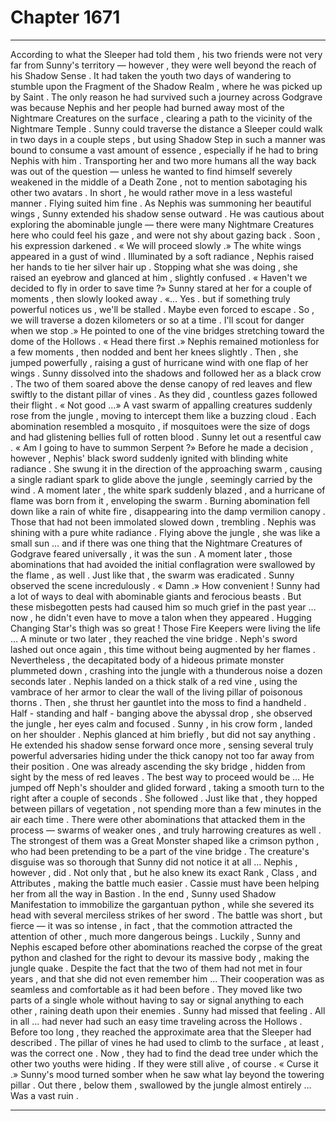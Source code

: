 
# Chapter 1671


---

According to what the Sleeper had told them , his two friends were not very far from Sunny's territory — however , they were well beyond the reach of his Shadow Sense .
It had taken the youth two days of wandering to stumble upon the Fragment of the Shadow Realm , where he was picked up by Saint . The only reason he had survived such a journey across Godgrave was because Nephis and her people had burned away most of the Nightmare Creatures on the surface , clearing a path to the vicinity of the Nightmare Temple .
Sunny could traverse the distance a Sleeper could walk in two days in a couple steps , but using Shadow Step in such a manner was bound to consume a vast amount of essence , especially if he had to bring Nephis with him .
Transporting her and two more humans all the way back was out of the question — unless he wanted to find himself severely weakened in the middle of a Death Zone , not to mention sabotaging his other two avatars .
In short , he would rather move in a less wasteful manner .
Flying suited him fine .
As Nephis was summoning her beautiful wings , Sunny extended his shadow sense outward . He was cautious about exploring the abominable jungle — there were many Nightmare Creatures here who could feel his gaze , and were not shy about gazing back .
Soon , his expression darkened .
« We will proceed slowly .»
The white wings appeared in a gust of wind .
Illuminated by a soft radiance , Nephis raised her hands to tie her silver hair up . Stopping what she was doing , she raised an eyebrow and glanced at him , slightly confused .
« Haven't we decided to fly in order to save time ?»
Sunny stared at her for a couple of moments , then slowly looked away .
«… Yes . but if something truly powerful notices us , we'll be stalled . Maybe even forced to escape . So , we will traverse a dozen kilometers or so at a time . I'll scout for danger when we stop .»
He pointed to one of the vine bridges stretching toward the dome of the Hollows .
« Head there first .»
Nephis remained motionless for a few moments , then nodded and bent her knees slightly . Then , she jumped powerfully , raising a gust of hurricane wind with one flap of her wings . Sunny dissolved into the shadows and followed her as a black crow .
The two of them soared above the dense canopy of red leaves and flew swiftly to the distant pillar of vines .
As they did , countless gazes followed their flight .
« Not good …»
A vast swarm of appalling creatures suddenly rose from the jungle , moving to intercept them like a buzzing cloud . Each abomination resembled a mosquito , if mosquitoes were the size of dogs and had glistening bellies full of rotten blood .
Sunny let out a resentful caw .
« Am I going to have to summon Serpent ?»
Before he made a decision , however , Nephis' black sword suddenly ignited with blinding white radiance .
She swung it in the direction of the approaching swarm , causing a single radiant spark to glide above the jungle , seemingly carried by the wind .
A moment later , the white spark suddenly blazed , and a hurricane of flame was born from it , enveloping the swarm . Burning abomination fell down like a rain of white fire , disappearing into the damp vermilion canopy .
Those that had not been immolated slowed down , trembling .
Nephis was shining with a pure white radiance .
Flying above the jungle , she was like a small sun … and if there was one thing that the Nightmare Creatures of Godgrave feared universally , it was the sun .
A moment later , those abominations that had avoided the initial conflagration were swallowed by the flame , as well . Just like that , the swarm was eradicated .
Sunny observed the scene incredulously .
« Damn .»
How convenient !
Sunny had a lot of ways to deal with abominable giants and ferocious beasts . But these misbegotten pests had caused him so much grief in the past year … now , he didn't even have to move a talon when they appeared . Hugging Changing Star's thigh was so great !
Those Fire Keepers were living the life …
A minute or two later , they reached the vine bridge .
Neph's sword lashed out once again , this time without being augmented by her flames .
Nevertheless , the decapitated body of a hideous primate monster plummeted down , crashing into the jungle with a thunderous noise a dozen seconds later .
Nephis landed on a thick stalk of a red vine , using the vambrace of her armor to clear the wall of the living pillar of poisonous thorns . Then , she thrust her gauntlet into the moss to find a handheld . Half - standing and half - banging above the abyssal drop , she observed the jungle , her eyes calm and focused .
Sunny , in his crow form , landed on her shoulder .
Nephis glanced at him briefly , but did not say anything .
He extended his shadow sense forward once more , sensing several truly powerful adversaries hiding under the thick canopy not too far away from their position .
One was already ascending the sky bridge , hidden from sight by the mess of red leaves . The best way to proceed would be …
He jumped off Neph's shoulder and glided forward , taking a smooth turn to the right after a couple of seconds . She followed .
Just like that , they hopped between pillars of vegetation , not spending more than a few minutes in the air each time . There were other abominations that attacked them in the process — swarms of weaker ones , and truly harrowing creatures as well .
The strongest of them was a Great Monster shaped like a crimson python , who had been pretending to be a part of the vine bridge . The creature's disguise was so thorough that Sunny did not notice it at all … Nephis , however , did . Not only that , but he also knew its exact Rank , Class , and Attributes , making the battle much easier .
Cassie must have been helping her from all the way in Bastion .
In the end , Sunny used Shadow Manifestation to immobilize the gargantuan python , while she severed its head with several merciless strikes of her sword .
The battle was short , but fierce — it was so intense , in fact , that the commotion attracted the attention of other , much more dangerous beings .
Luckily , Sunny and Nephis escaped before other abominations reached the corpse of the great python and clashed for the right to devour its massive body , making the jungle quake .
Despite the fact that the two of them had not met in four years , and that she did not even remember him …
Their cooperation was as seamless and comfortable as it had been before . They moved like two parts of a single whole without having to say or signal anything to each other , raining death upon their enemies .
Sunny had missed that feeling .
All in all … had never had such an easy time traveling across the Hollows .
Before too long , they reached the approximate area that the Sleeper had described . The pillar of vines he had used to climb to the surface , at least , was the correct one . Now , they had to find the dead tree under which the other two youths were hiding .
If they were still alive , of course .
« Curse it .»
Sunny's mood turned somber when he saw what lay beyond the towering pillar .
Out there , below them , swallowed by the jungle almost entirely …
Was a vast ruin .

---

